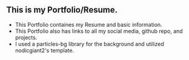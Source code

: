 ## This is my Portfolio/Resume.
* This Portfolio containes my Resume and basic information.
* This Portfolio also has links to all my social media, github repo, and projects.
* I used a particles-bg library for the background and utilized nodicgiant2's template.
